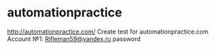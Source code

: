 # automationpractice
 http://automationpractice.com/
Create test for automationpractice.com
Account №1: 
Rifleman59@yandex.ru
password
